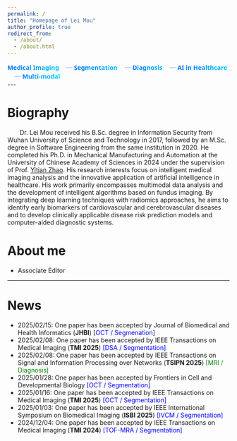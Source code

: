 ```yaml
---
permalink: /
title: "Homepage of Lei Mou"
author_profile: true
redirect_from: 
  - /about/
  - /about.html
---
```


<style>
.gradient-nav {
    --gradient-start: #0066ff;
    --gradient-end: #00e0ff;
    padding: 0rem 0;
}
.gradient-nav a {
    font-family: 'Segoe UI', sans-serif;
    font-weight: 600;
    text-decoration: none;
    background: linear-gradient(135deg, var(--gradient-start), var(--gradient-end));
    -webkit-background-clip: text;
    background-clip: text;
    color: transparent;
    position: relative;
    transition: all 0.3s ease;
}

.gradient-nav a:hover {
    transform: translateY(-2px);
    text-shadow: 0 4px 12px rgba(0, 103, 255, 0.3);
}

.gradient-nav a:not(:last-child)::after {
    content: "－";
    color: rgba(0, 103, 255, 0.4);
    margin-left: 1rem;
    font-weight: 300;
    display: inline-block;
    transform: scale(1.4);
}

@media (max-width: 768px) {
    .gradient-nav a {
        font-size: 0.9rem;
        padding: 0.2rem 0.5rem;
    }
}
</style>

<div class="gradient-nav" align="left">
    <a>Medical Imaging</a>
    <a>Segmentation</a>
    <a>Diagnosis</a>
    <a>AI in Healthcare</a>
    <a>Multi-modal</a>
</div>
---

# Biography

<p style="text-indent:2em">
Dr. Lei Mou received his B.Sc. degree in Information Security from Wuhan University of Science and Technology in 2017, followed by an M.Sc. degree in Software Engineering from the same institution in 2020. He completed his Ph.D. in Mechanical Manufacturing and Automation at the University of Chinese Academy of Sciences in 2024 under the supervision of Prof. <a href="https://ytianzhao.github.io/">Yitian Zhao</a>. His research interests focus on intelligent medical imaging analysis and the innovative application of artificial intelligence in healthcare. His work primarily encompasses multimodal data analysis and the development of intelligent algorithms based on fundus imaging. By integrating deep learning techniques with radiomics approaches, he aims to identify early biomarkers of cardiovascular and cerebrovascular diseases and to develop clinically applicable disease risk prediction models and computer-aided diagnostic systems.
</p>


# About me

- Associate Editor

---

# News

- 2025/02/15: One paper has been accepted by Journal of Biomedical and Health Informatics (**JHBI**) [<font color=blue>OCT / Segmenation</font>]
- 2025/02/08: One paper has been accepted by IEEE Transactions on Medical Imaging (**TMI 2025**) <font color=blue>[DSA / Segmentation]</font>
- 2025/02/08: One paper has been accepted by IEEE Transactions on Signal and Information Processing over Networks (**TSIPN 2025**) <font color=green>[MRI / Diagnosis]</font>
- 2025/01/28: One paper has been accepted by Frontiers in Cell and Developmental Biology <font color=blue>[OCT / Segmentation]</font>
- 2025/01/16: One paper has been accepted by IEEE Transactions on Medical Imaging (**TMI 2025**) <font color=blue>[OCT / Segmentation]</font>
- 2025/01/03: One paper has been accepted by IEEE International Symposium on Biomedical Imaging (**ISBI 2025**) <font color=blue>[IVCM / Segmentation]</font>
- 2024/12/04: One paper has been accepted by IEEE Transactions on Medical Imaging (**TMI 2024**) <font color=blue>[TOF-MRA / Segmentation]</font>
